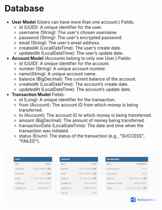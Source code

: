 # Database

- **User Model** (Users can have more than one account.)
  Fields:
  - id (UUID): A unique identifier for the user.
  - username (String): The user's chosen username.
  - password (String): The user's encrypted password.
  - email (String): The user's email address.
  - createdAt (LocalDateTime): The user’s create date.
  - updatedAt (LocalDateTime): The user’s update date.
- **Account Model** (Accounts belong to only one User.)
  Fields:
  - id (UUID): A unique identifier for the account.
  - number (String): A unique account number.
  - name(String): A unique account name.
  - balance (BigDecimal): The current balance of the account.
  - createdAt (LocalDateTime): The account’s create date.
  - updatedAt (LocalDateTime): The account’s update date.
- **Transaction Model**
  Fields:
  - id (Long): A unique identifier for the transaction.
  - from (Account): The account ID from which money is being transferred.
  - to (Account): The account ID to which money is being transferred.
  - amount (BigDecimal): The amount of money being transferred.
  - transactionDate (LocalDateTime): The date and time when the transaction was initiated.
  - status (Enum): The status of the transaction (e.g., "SUCCESS", "FAILED").

![Database Schema](ss/schema.png)
